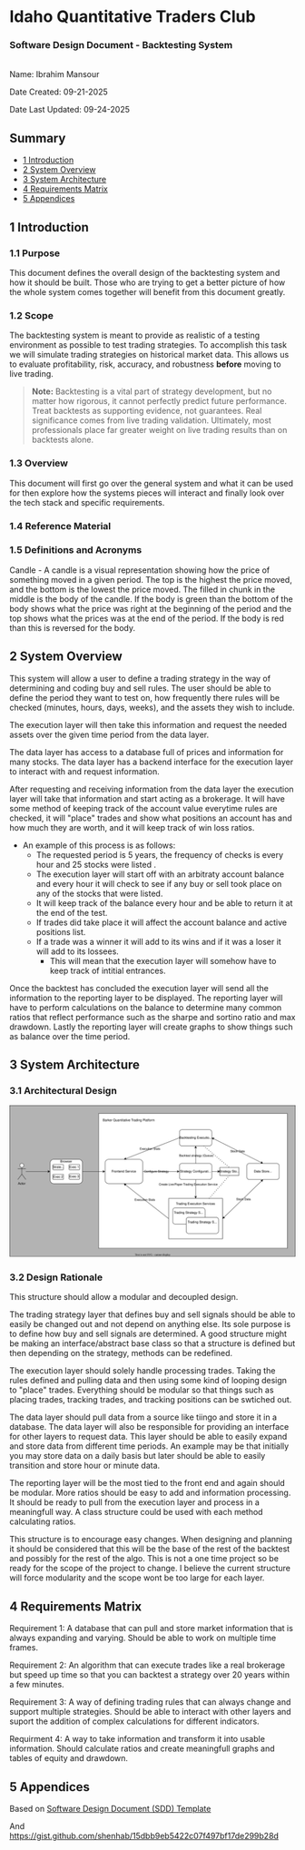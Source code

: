 # Idaho Quantitative Traders Club
### Software Design Document - Backtesting System 
\
Name: Ibrahim Mansour

Date Created: 09-21-2025

Date Last Updated: 09-24-2025

## Summary

- [1 Introduction](#1-introduction)
- [2 System Overview](#2-system-overview)
- [3 System Architecture](#3-system-architecture)
- [4 Requirements Matrix](#5-requirements-matrix)
- [5 Appendices](#6-appendices)

## 1 Introduction

### 1.1 Purpose

This document defines the overall design of the backtesting system and how it should be built. Those who are trying to get a better picture of how the whole system comes together will benefit from this document greatly.

### 1.2 Scope

The backtesting system is meant to provide as realistic of a testing environment as possible to test trading strategies. To accomplish this task we will simulate trading strategies on historical market data. This allows us to evaluate profitability, risk, accuracy, and robustness **before** moving to live trading.
> **Note:** Backtesting is a vital part of strategy development, but no matter how rigorous, it cannot perfectly predict future performance. Treat backtests as supporting evidence, not guarantees. Real significance comes from live trading validation. Ultimately, most professionals place far greater weight on live trading results than on backtests alone.

### 1.3 Overview

This document will first go over the general system and what it can be used for then explore how the systems pieces will interact and finally look over the tech stack and specific requirements.

### 1.4 Reference Material



### 1.5 Definitions and Acronyms

Candle - A candle is a visual representation showing how the price of something moved in a given period. The top is the highest the price moved, and the bottom is the lowest the price moved. The filled in chunk in the middle is the body of the candle. If the body is green than the bottom of the body shows what the price was right at the beginning of the period and the top shows what the prices was at the end of the period. If the body is red than this is reversed for the body.

## 2 System Overview

This system will allow a user to define a trading strategy in the way of determining and coding buy and sell rules. The user should be able to define the period they want to test on, how frequently there rules will be checked (minutes, hours, days, weeks), and the assets they wish to include. 

The execution layer will then take this information and request the needed assets over the given time period from the data layer. 

The data layer has access to a database full of prices and information for many stocks. The data layer has a backend interface for the execution layer to interact with and request information. 

After requesting and receiving information from the data layer the execution layer will take that information and start acting as a brokerage. It will have some method of keeping track of the account value everytime rules are checked, it will "place" trades and show what positions an account has and how much they are worth, and it will keep track of win loss ratios.
  - An example of this process is as follows:
    - The requested period is 5 years, the frequency of checks is every hour and 25 stocks were listed .
    - The execution layer will start off with an arbitraty account balance and every hour it will check to see if any buy or sell took place on any of the stocks that were listed.
    - It will keep track of the balance every hour and be able to return it at the end of the test.
    - If trades did take place it will affect the account balance and active positions list.
    - If a trade was a winner it will add to its wins and if it was a loser it will add to its lossees.
      - This will mean that the execution layer will somehow have to keep track of intitial entrances.

Once the backtest has concluded the execution layer will send all the information to the reporting layer to be displayed. The reporting layer will have to perform calculations on the balance to determine many common ratios that reflect performance such as the sharpe and sortino ratio and max drawdown. Lastly the reporting layer will create graphs to show things such as balance over the time period.

## 3 System Architecture

### 3.1 Architectural Design

![Backtest Dataflow Diagram](images/PlatformDesign.drawio.svg)

### 3.2 Design Rationale

This structure should allow a modular and decoupled design. 

The trading strategy layer that defines buy and sell signals should be able to easily be changed out and not depend on anything else. Its sole purpose is to define how buy and sell signals are determined. A good structure might be making an interface/abstract base class so that a structure is defined but then depending on the strategy, methods can be redefined.

The execution layer should solely handle processing trades. Taking the rules defined and pulling data and then using some kind of looping design to "place" trades. Everything should be modular so that things such as placing trades, tracking trades, and tracking positions can be swtiched out.

The data layer should pull data from a source like tiingo and store it in a database. The data layer will also be responsible for providing an interface for other layers to request data. This layer should be able to easily expand and store data from different time periods. An example may be that initially you may store data on a daily basis but later should be able to easily transition and store hour or minute data.

The reporting layer will be the most tied to the front end and again should be modular. More ratios should be easy to add and information processing. It should be ready to pull from the execution layer and process in a meaningfull way. A class structure could be used with each method calculating ratios.

This structure is to encourage easy changes. When designing and planning it should be considered that this will be the base of the rest of the backtest and possibly for the rest of the algo. This is not a one time project so be ready for the scope of the project to change. I believe the current structure will force modularity and the scope wont be too large for each layer.

## 4 Requirements Matrix
Requirement 1: A database that can pull and store market information that is always expanding and varying. Should be able to work on multiple time frames.

Requirement 2: An algorithm that can execute trades like a real brokerage but speed up time so that you can backtest a strategy over 20 years within a few minutes.

Requirement 3: A way of defining trading rules that can always change and support multiple strategies. Should be able to interact with other layers and suport the addition of complex calculations for different indicators.

Requirment 4: A way to take information and transform it into usable information. Should calculate ratios and create meaningfull graphs and tables of equity and drawdown.

## 5 Appendices
Based on [Software Design Document (SDD) Template ](https://devlegalsimpli.blob.core.windows.net/pdfseoforms/pdf-20180219t134432z-001/pdf/software-design-document-2.pdf)

And https://gist.github.com/shenhab/15dbb9eb5422c07f497bf17de299b28d